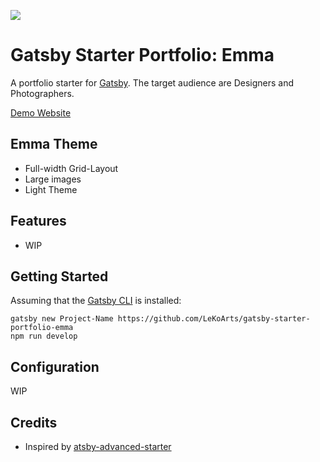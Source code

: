 ![](https://i.imgur.com/M0nwIVi.png)

# Gatsby Starter Portfolio: Emma

A portfolio starter for [Gatsby](https://www.gatsbyjs.org/). The target audience are Designers and Photographers.

[Demo Website](...)

## Emma Theme

- Full-width Grid-Layout
- Large images
- Light Theme

## Features

- WIP

## Getting Started

Assuming that the [Gatsby CLI](https://www.gatsbyjs.org/docs/) is installed:

```
gatsby new Project-Name https://github.com/LeKoArts/gatsby-starter-portfolio-emma
npm run develop
```

## Configuration

WIP

## Credits

- Inspired by [atsby-advanced-starter](https://github.com/Vagr9K/gatsby-advanced-starter)
